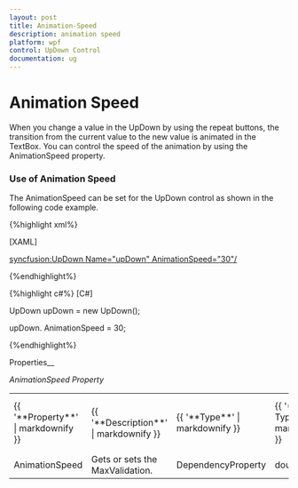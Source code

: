 ```yaml
---
layout: post
title: Animation-Speed
description: animation speed
platform: wpf
control: UpDown Control
documentation: ug
---
```


# Animation Speed

When you change a value in the UpDown by using the repeat buttons, the transition from the current value to the new value is animated in the TextBox. You can control the speed of the animation by using the AnimationSpeed property.

### Use of Animation Speed

The AnimationSpeed can be set for the UpDown control as shown in the following code example.

{%highlight xml%}

[XAML]

<syncfusion:UpDown Name="upDown" AnimationSpeed="30"/>

{%endhighlight%}


{%highlight c#%}
[C#]

UpDown upDown = new UpDown();

upDown. AnimationSpeed = 30;

{%endhighlight%}

Properties__

_AnimationSpeed Property_

<table>
<tr>
<td>
{{ '**Property**' | markdownify }}</td><td>
{{ '**Description**' | markdownify }}</td><td>
{{ '**Type**' | markdownify }}</td><td>
{{ '**Data Type**' | markdownify }}</td><td>
{{ '**Reference links**' | markdownify }}</td></tr>
<tr>
<td>
AnimationSpeed</td><td>
Gets or sets the MaxValidation.</td><td>
DependencyProperty</td><td>
double</td><td>
Not applicable.</td></tr>
</table>


